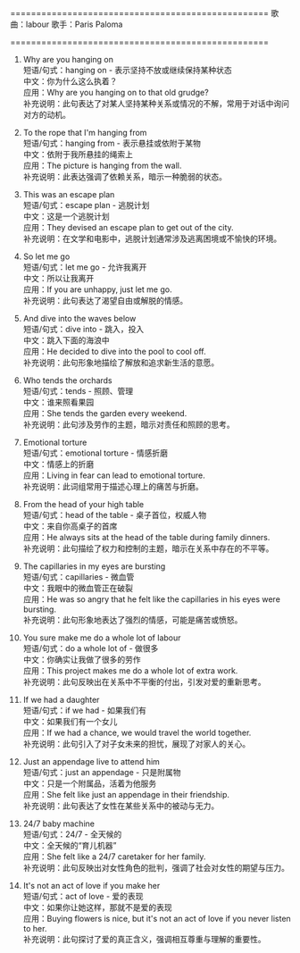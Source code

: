 ==================================================
歌曲：labour
歌手：Paris Paloma

==================================================

1. Why are you hanging on  
短语/句式：hanging on - 表示坚持不放或继续保持某种状态  
中文：你为什么这么执着？  
应用：Why are you hanging on to that old grudge?  
补充说明：此句表达了对某人坚持某种关系或情况的不解，常用于对话中询问对方的动机。

2. To the rope that I'm hanging from  
短语/句式：hanging from - 表示悬挂或依附于某物  
中文：依附于我所悬挂的绳索上  
应用：The picture is hanging from the wall.  
补充说明：此表达强调了依赖关系，暗示一种脆弱的状态。

3. This was an escape plan  
短语/句式：escape plan - 逃脱计划  
中文：这是一个逃脱计划  
应用：They devised an escape plan to get out of the city.  
补充说明：在文学和电影中，逃脱计划通常涉及逃离困境或不愉快的环境。

4. So let me go  
短语/句式：let me go - 允许我离开  
中文：所以让我离开  
应用：If you are unhappy, just let me go.  
补充说明：此句表达了渴望自由或解脱的情感。

5. And dive into the waves below  
短语/句式：dive into - 跳入，投入  
中文：跳入下面的海浪中  
应用：He decided to dive into the pool to cool off.  
补充说明：此句形象地描绘了解放和追求新生活的意愿。

6. Who tends the orchards  
短语/句式：tends - 照顾、管理  
中文：谁来照看果园  
应用：She tends the garden every weekend.  
补充说明：此句涉及劳作的主题，暗示对责任和照顾的思考。

7. Emotional torture  
短语/句式：emotional torture - 情感折磨  
中文：情感上的折磨  
应用：Living in fear can lead to emotional torture.  
补充说明：此词组常用于描述心理上的痛苦与折磨。

8. From the head of your high table  
短语/句式：head of the table - 桌子首位，权威人物  
中文：来自你高桌子的首席  
应用：He always sits at the head of the table during family dinners.  
补充说明：此句描绘了权力和控制的主题，暗示在关系中存在的不平等。

9. The capillaries in my eyes are bursting  
短语/句式：capillaries - 微血管  
中文：我眼中的微血管正在破裂  
应用：He was so angry that he felt like the capillaries in his eyes were bursting.  
补充说明：此句形象地表达了强烈的情感，可能是痛苦或愤怒。

10. You sure make me do a whole lot of labour  
短语/句式：do a whole lot of - 做很多  
中文：你确实让我做了很多的劳作  
应用：This project makes me do a whole lot of extra work.  
补充说明：此句反映出在关系中不平衡的付出，引发对爱的重新思考。

11. If we had a daughter  
短语/句式：if we had - 如果我们有  
中文：如果我们有一个女儿  
应用：If we had a chance, we would travel the world together.  
补充说明：此句引入了对子女未来的担忧，展现了对家人的关心。

12. Just an appendage live to attend him  
短语/句式：just an appendage - 只是附属物  
中文：只是一个附属品，活着为他服务  
应用：She felt like just an appendage in their friendship.  
补充说明：此句表达了女性在某些关系中的被动与无力。

13. 24/7 baby machine  
短语/句式：24/7 - 全天候的  
中文：全天候的“育儿机器”  
应用：She felt like a 24/7 caretaker for her family.  
补充说明：此句反映出对女性角色的批判，强调了社会对女性的期望与压力。

14. It's not an act of love if you make her  
短语/句式：act of love - 爱的表现  
中文：如果你让她这样，那就不是爱的表现  
应用：Buying flowers is nice, but it's not an act of love if you never listen to her.  
补充说明：此句探讨了爱的真正含义，强调相互尊重与理解的重要性。